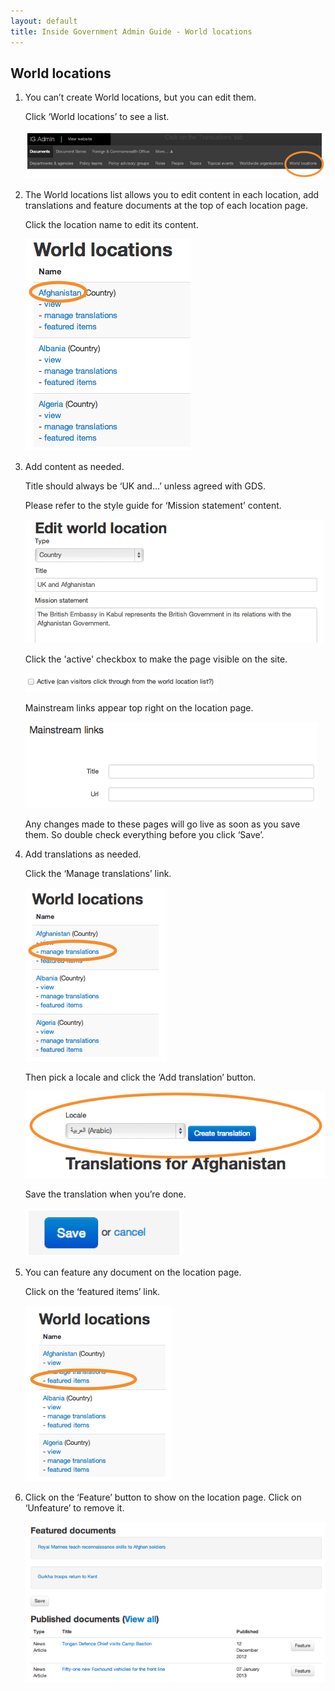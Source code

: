 ```yaml
---
layout: default
title: Inside Government Admin Guide - World locations
---
```


## World locations

1. You can’t create World locations, but you can edit them.

	Click ‘World locations’ to see a list.

	![World locations 1](world-locations-1.png)
	
2. The World locations list allows you to edit content in each location, add translations and feature documents at the top of each location page.

	Click the location name to edit its content.
	
	![World locations 2](world-locations-2.png)
	
3. Add content as needed.

	Title should always be ‘UK and...’ unless agreed with GDS.
	
	Please refer to the style guide for ‘Mission statement’ content.
	
	![World locations 3](world-locations-3.png)
	
	Click the 'active' checkbox to make the page visible on the site.
	
	![World locations 4](world-locations-4.png)
	
	Mainstream links appear top right on the location page.
	
	![World locations 5](world-locations-5.png)
	
	Any changes made to these pages will go live as soon as you save them. So double check everything before you click ‘Save’.
	
4. Add translations as needed.

	Click the ‘Manage translations’ link.
	
	![World locations 6](world-locations-6.png)
	
	Then pick a locale and click the ‘Add translation’ button.
	
	![World locations 7](world-locations-7.png)
	
	Save the translation when you’re done.
	
	![World locations 8](world-locations-8.png)
	
5. You can feature any document on the location page.

	Click on the ‘featured items’ link.
	
	![World locations 9](world-locations-9.png)
	
6. Click on the ‘Feature’ button to show on the location page. Click on ‘Unfeature’ to remove it.

	![World locations 10](world-locations-10.png)